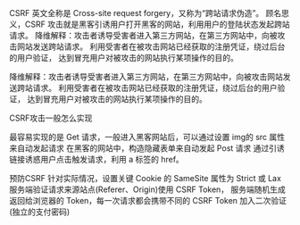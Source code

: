 CSRF 英文全称是 Cross-site request forgery，又称为“跨站请求伪造”。
顾名思义，CSRF 攻击就是黑客引诱用户打开黑客的网站，利用用户的登陆状态发起跨站请求。
降维解释：攻击者诱导受害者进入第三方网站，在第三方网站中，向被攻击网站发送跨站请求。
利用受害者在被攻击网站已经获取的注册凭证，绕过后台的用户验证， 达到冒充用户对被攻击的网站执行某项操作的目的。

降维解释：攻击者诱导受害者进入第三方网站，在第三方网站中，向被攻击网站发送跨站请求。
利用受害者在被攻击网站已经获取的注册凭证，绕过后台的用户验证， 达到冒充用户对被攻击的网站执行某项操作的目的。

CSRF攻击一般怎么实现

最容易实现的是 Get 请求，一般进入黑客网站后，可以通过设置 img的 src 属性来自动发起请求
在黑客的网站中，构造隐藏表单来自动发起 Post 请求
通过引诱链接诱惑用户点击触发请求，利用 a 标签的 href。

预防CSRF
针对实际情况，设置关键 Cookie 的 SameSite 属性为 Strict 或 Lax
服务端验证请求来源站点(Referer、Origin)使用 CSRF Token，
服务端随机生成返回给浏览器的 Token，每一次请求都会携带不同的 CSRF Token
加入二次验证(独立的支付密码)

